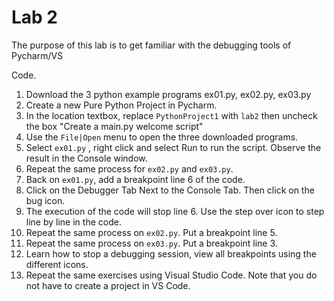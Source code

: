 # Lab 2

The purpose of this lab is to get familiar with the debugging tools of Pycharm/VS

 Code. 

1. Download the 3 python example programs ex01.py, ex02.py, ex03.py
2. Create a new Pure Python Project in Pycharm.
3. In the location textbox, replace `PythonProject1` with `lab2` then uncheck the box "Create a main.py welcome script"
4. Use the `File|Open` menu to open the three downloaded programs.
5. Select `ex01.py` , right click and select Run to run the script. Observe the result in the Console window.
6. Repeat the same process for `ex02.py` and `ex03.py`.
7. Back on `ex01.py`, add a breakpoint line 6 of the code.
8. Click on the Debugger Tab Next to the Console Tab. Then click on the bug icon.
9. The execution of the code will stop line 6. Use the step over icon to step line by line in the code.
10. Repeat the same process on `ex02.py`. Put a breakpoint line 5.
11. Repeat the same process on `ex03.py`. Put a breakpoint line 3.
12. Learn how to stop a debugging session, view all breakpoints using the different icons.
13. Repeat the same exercises using Visual Studio Code. Note that you do not have to create a project in VS Code.

